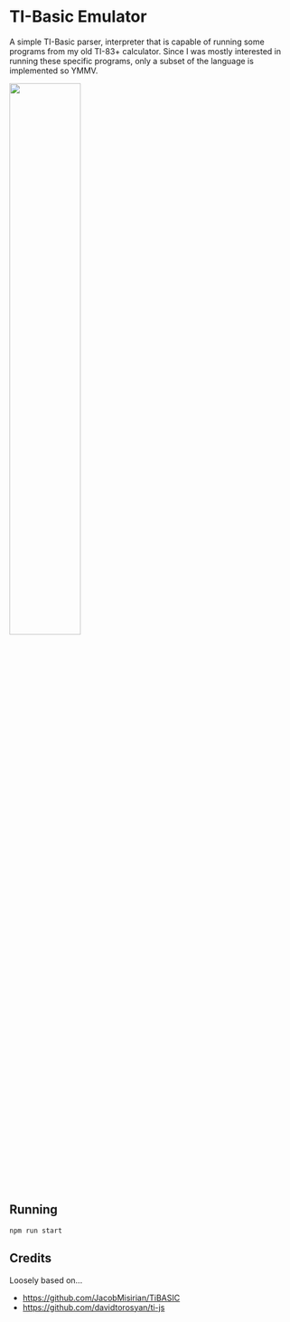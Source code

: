 # TI-Basic Emulator

A simple TI-Basic parser, interpreter that is capable of running some programs from my old TI-83+ calculator. Since I was mostly interested in running these specific programs, only a subset of the language is implemented so YMMV.

<img src="https://user-images.githubusercontent.com/160978/212590865-1f1f4bfc-41ec-4645-b00b-69a827817f30.jpg" width="50%">

## Running

```
npm run start
```

## Credits

Loosely based on...
- https://github.com/JacobMisirian/TiBASIC
- https://github.com/davidtorosyan/ti-js
